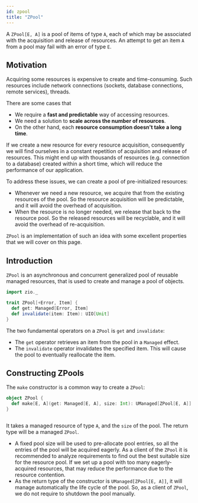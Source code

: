 ```yaml
---
id: zpool
title: "ZPool"
---
```


A `ZPool[E, A]` is a pool of items of type `A`, each of which may be associated with the acquisition and release of resources. An attempt to get an item `A` from a pool may fail with an error of type `E`.

## Motivation

Acquiring some resources is expensive to create and time-consuming. Such resources include network connections (sockets, database connections, remote services), threads.

There are some cases that
- We require a **fast and predictable** way of accessing resources.
- We need a solution to **scale across the number of resources**.
- On the other hand, each **resource consumption doesn't take a long time**.

If we create a new resource for every resource acquisition, consequently we will find ourselves in a constant repetition of acquisition and release of resources. This might end up with thousands of resources (e.g. connection to a database) created within a short time, which will reduce the performance of our application.

To address these issues, we can create a pool of pre-initialized resources:
- Whenever we need a new resource, we acquire that from the existing resources of the pool. So the resource acquisition will be predictable, and it will avoid the overhead of acquisition.
- When the resource is no longer needed, we release that back to the resource pool. So the released resources will be recyclable, and it will avoid the overhead of re-acquisition.

`ZPool` is an implementation of such an idea with some excellent properties that we will cover on this page.

## Introduction

`ZPool` is an asynchronous and concurrent generalized pool of reusable managed resources, that is used to create and manage a pool of objects.

```scala mdoc:invisible
import zio._
```

```scala mdoc:nest
trait ZPool[+Error, Item] {
  def get: Managed[Error, Item]
  def invalidate(item: Item): UIO[Unit]
}
```

The two fundamental operators on a `ZPool` is `get` and `invalidate`:
- The `get` operator retrieves an item from the pool in a `Managed` effect.
- The `invalidate` operator invalidates the specified item. This will cause the pool to eventually reallocate the item.

## Constructing ZPools

The `make` constructor is a common way to create a `ZPool`:

```scala mdoc:silent
object ZPool {
  def make[E, A](get: Managed[E, A], size: Int): UManaged[ZPool[E, A]] = ???
}
```

```scala mdoc:reset
```

It takes a managed resource of type `A`, and the `size` of the pool. The return type will be a managed `ZPool`.
- A fixed pool size will be used to pre-allocate pool entries, so all the entries of the pool will be acquired eagerly. As a client of the `ZPool` it is recommended to analyze requirements to find out the best suitable size for the resource pool. If we set up a pool with too many eagerly-acquired resources, that may reduce the performance due to the resource contention.
- As the return type of the constructor is `UManaged[ZPool[E, A]]`, it will manage automatically the life cycle of the pool. So, as a client of `ZPool`, we do not require to shutdown the pool manually.

